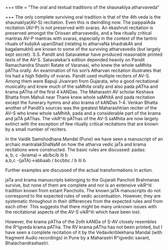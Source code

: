 +++
title = "The oral and textual traditions of the shaunakIya atharvaveda"

+++
The only complete surviving oral tradition is that of the 4th veda is
the shaunakIya(AV-S) recitation. Even this is dwindling now. The
paippalAda recitation (AV-P) is not preserved with svaras. An ekashruti
recitation is preserved amongst the Orissan atharvavedis, and a few
ritually critical mantras AV-P mantras with svaras, especially in the
context of the tantric rituals of kubjikA upaniShad (relating to
atharvaNa bhadrakAli and bagalamukhI) are known to some of the surviving
atharvavedis (but largely kept secret). S.S. Pandit and Satavalekar have
produced reasonable printed texts of the AV-S. Satavalekar’s edition
depended heavily on Pandit Ramachandra Shastri Ratate of Varanasi, who
knew the whole saMhita pATha orally. An examination of his son’s
Atharvan recitation illustrates that his had a high fidelity of svaras.
Pandit used multiple reciters of AV-S. Among them were Bapuji Jivanram
from Gujarata, who a good recitational musicality and knew much of the
saMhita orally and also pada pATha and krama pATha of the first 4
kANDas. The Maharastri AV scholar Keshava Bhatta from Mahuli near Thane
knew whole saMhitA and pada recitation except the funerary hymns and
also krama of kANDas 1-4. Venkan Bhatta another of Pandit’s sources was
the greatest Maharashtrian reciter of the AV-S who knew whole saMhitA,
pada and a considerable part of the krama and jaTA pAThas. The vikR^iti
pAThas of the AV-S saMhita are now largely extinct with the exception of
few ritually critical recitations that are known by a small number of
reciters.

In the Vaidik Samshodhana Mandal (Pune) we have seen a manuscript of an
archaic mantralakShaNaM on how the atharva vedic jaTa and krama
recitations were constructed. The basic rules are discussed: padas:  
a, b, c -(krama)-\> ab/bc/b iti b  
a,b,c -(jaTA)-\>abbaab / bccbbc / b iti b

Further examples are discussed of the actual transformations in action.

jaTa and krama manuscripts belonging to the Gujarati Pancholi Brahmanas
survive, but none of them are complete and nor is an extensive vikR^iti
tradition known from extant Pancholis. The known jaTA manuscripts do not
correspond to the expected rules of vedic accentuation. However, they
are systematic throughout in their differences from the expected rules
and from each other. This suggests that there might be many unknown
issues with the recitational aspects of the AV-S vikR^iti which have
been lost.

However, the krama pATha of the 2oth kANDa of S-AV closely resembles the
R^igveda krama pATha. The RV krama pATha has not been printed, but I
have seen a complete recitation of it by the Vedavikritilekhana Mandal
(with fragment Audio recordings) in Pune by a Maharastri R^igvedic
savant, Bhalachandrashastri.
